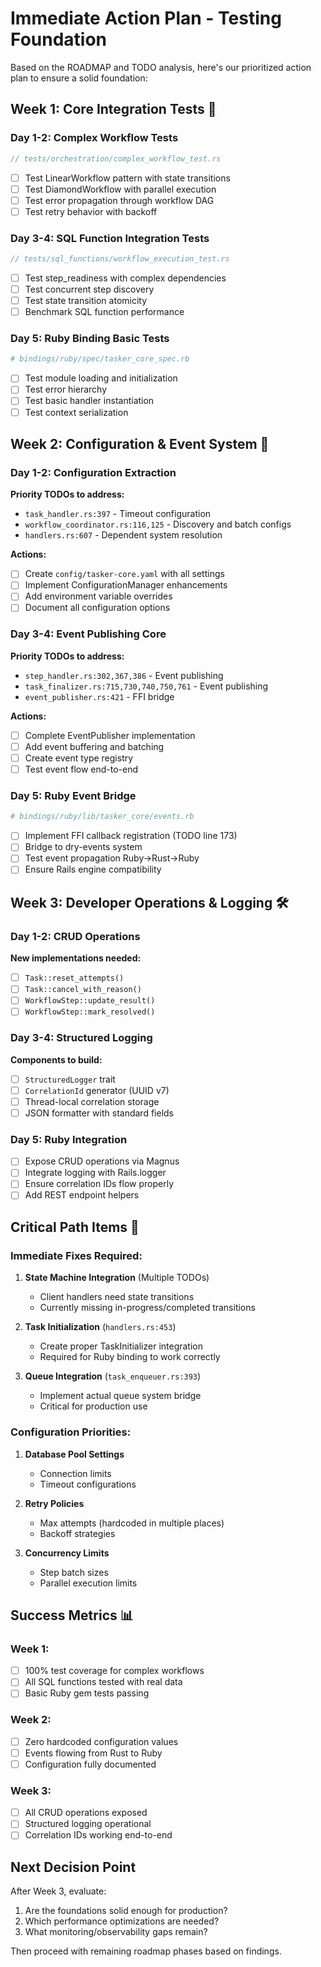 # Immediate Action Plan - Testing Foundation

Based on the ROADMAP and TODO analysis, here's our prioritized action plan to ensure a solid foundation:

## Week 1: Core Integration Tests 🧪

### Day 1-2: Complex Workflow Tests
```rust
// tests/orchestration/complex_workflow_test.rs
```
- [ ] Test LinearWorkflow pattern with state transitions
- [ ] Test DiamondWorkflow with parallel execution
- [ ] Test error propagation through workflow DAG
- [ ] Test retry behavior with backoff

### Day 3-4: SQL Function Integration Tests
```rust
// tests/sql_functions/workflow_execution_test.rs
```
- [ ] Test step_readiness with complex dependencies
- [ ] Test concurrent step discovery
- [ ] Test state transition atomicity
- [ ] Benchmark SQL function performance

### Day 5: Ruby Binding Basic Tests
```ruby
# bindings/ruby/spec/tasker_core_spec.rb
```
- [ ] Test module loading and initialization
- [ ] Test error hierarchy
- [ ] Test basic handler instantiation
- [ ] Test context serialization

## Week 2: Configuration & Event System 🔧

### Day 1-2: Configuration Extraction
**Priority TODOs to address:**
- `task_handler.rs:397` - Timeout configuration
- `workflow_coordinator.rs:116,125` - Discovery and batch configs
- `handlers.rs:607` - Dependent system resolution

**Actions:**
- [ ] Create `config/tasker-core.yaml` with all settings
- [ ] Implement ConfigurationManager enhancements
- [ ] Add environment variable overrides
- [ ] Document all configuration options

### Day 3-4: Event Publishing Core
**Priority TODOs to address:**
- `step_handler.rs:302,367,386` - Event publishing
- `task_finalizer.rs:715,730,740,750,761` - Event publishing
- `event_publisher.rs:421` - FFI bridge

**Actions:**
- [ ] Complete EventPublisher implementation
- [ ] Add event buffering and batching
- [ ] Create event type registry
- [ ] Test event flow end-to-end

### Day 5: Ruby Event Bridge
```ruby
# bindings/ruby/lib/tasker_core/events.rb
```
- [ ] Implement FFI callback registration (TODO line 173)
- [ ] Bridge to dry-events system
- [ ] Test event propagation Ruby→Rust→Ruby
- [ ] Ensure Rails engine compatibility

## Week 3: Developer Operations & Logging 🛠️

### Day 1-2: CRUD Operations
**New implementations needed:**
- [ ] `Task::reset_attempts()`
- [ ] `Task::cancel_with_reason()`
- [ ] `WorkflowStep::update_result()`
- [ ] `WorkflowStep::mark_resolved()`

### Day 3-4: Structured Logging
**Components to build:**
- [ ] `StructuredLogger` trait
- [ ] `CorrelationId` generator (UUID v7)
- [ ] Thread-local correlation storage
- [ ] JSON formatter with standard fields

### Day 5: Ruby Integration
- [ ] Expose CRUD operations via Magnus
- [ ] Integrate logging with Rails.logger
- [ ] Ensure correlation IDs flow properly
- [ ] Add REST endpoint helpers

## Critical Path Items 🚨

### Immediate Fixes Required:
1. **State Machine Integration** (Multiple TODOs)
   - Client handlers need state transitions
   - Currently missing in-progress/completed transitions

2. **Task Initialization** (`handlers.rs:453`)
   - Create proper TaskInitializer integration
   - Required for Ruby binding to work correctly

3. **Queue Integration** (`task_enqueuer.rs:393`)
   - Implement actual queue system bridge
   - Critical for production use

### Configuration Priorities:
1. **Database Pool Settings**
   - Connection limits
   - Timeout configurations

2. **Retry Policies**
   - Max attempts (hardcoded in multiple places)
   - Backoff strategies

3. **Concurrency Limits**
   - Step batch sizes
   - Parallel execution limits

## Success Metrics 📊

### Week 1:
- [ ] 100% test coverage for complex workflows
- [ ] All SQL functions tested with real data
- [ ] Basic Ruby gem tests passing

### Week 2:
- [ ] Zero hardcoded configuration values
- [ ] Events flowing from Rust to Ruby
- [ ] Configuration fully documented

### Week 3:
- [ ] All CRUD operations exposed
- [ ] Structured logging operational
- [ ] Correlation IDs working end-to-end

## Next Decision Point

After Week 3, evaluate:
1. Are the foundations solid enough for production?
2. Which performance optimizations are needed?
3. What monitoring/observability gaps remain?

Then proceed with remaining roadmap phases based on findings.
